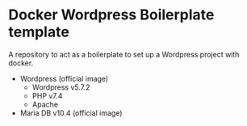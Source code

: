 # Docker Wordpress Boilerplate template

A repository to act as a boilerplate to set up a Wordpress project with docker.

- Wordpress (official image)
  - Wordpress v5.7.2
  - PHP v7.4
  - Apache
- Maria DB v10.4 (official image)